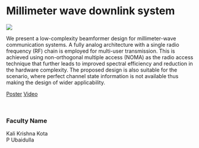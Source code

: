 # Millimeter wave downlink system

![](https://i.imgur.com/96CUyx3.png)

We present a low-complexity beamformer design for millimeter-wave communication systems. A fully analog architecture with a single radio frequency (RF) chain is employed for multi-user transmission. This is achieved using non-orthogonal multiple access (NOMA) as the radio access technique that further leads to improved spectral efficiency and reduction in the hardware complexity. The proposed design is also suitable for the scenario, where perfect channel state information is not available thus making the design of wider applicability.

[Poster](05.%20Millimeter%20wave%20downlink%20system.pdf)
[Video](https://youtu.be/JLgzON5WlgI)

<br>


### Faculty Name

Kali Krishna Kota<br>
P Ubaidulla
